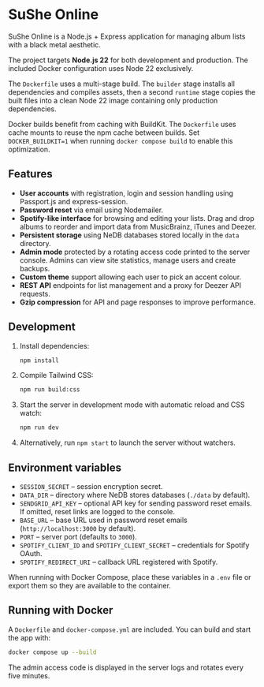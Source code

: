 # SuShe Online

SuShe Online is a Node.js + Express application for managing album lists with a black metal aesthetic.

The project targets **Node.js 22** for both development and production. The included Docker configuration uses Node 22 exclusively.

The `Dockerfile` uses a multi-stage build. The `builder` stage installs all dependencies and compiles assets, then a second `runtime` stage copies the built files into a clean Node 22 image containing only production dependencies.

Docker builds benefit from caching with BuildKit. The `Dockerfile` uses cache mounts to reuse the npm cache between builds. Set `DOCKER_BUILDKIT=1` when running `docker compose build` to enable this optimization.

## Features
- **User accounts** with registration, login and session handling using Passport.js and express-session.
- **Password reset** via email using Nodemailer.
- **Spotify-like interface** for browsing and editing your lists. Drag and drop albums to reorder and import data from MusicBrainz, iTunes and Deezer.
- **Persistent storage** using NeDB databases stored locally in the `data` directory.
- **Admin mode** protected by a rotating access code printed to the server console. Admins can view site statistics, manage users and create backups.
- **Custom theme** support allowing each user to pick an accent colour.
- **REST API** endpoints for list management and a proxy for Deezer API requests.
- **Gzip compression** for API and page responses to improve performance.

## Development
1. Install dependencies:
   ```bash
   npm install
   ```
2. Compile Tailwind CSS:
   ```bash
   npm run build:css
   ```
3. Start the server in development mode with automatic reload and CSS watch:
   ```bash
   npm run dev
   ```
4. Alternatively, run `npm start` to launch the server without watchers.

## Environment variables
- `SESSION_SECRET` – session encryption secret.
- `DATA_DIR` – directory where NeDB stores databases (`./data` by default).
- `SENDGRID_API_KEY` – optional API key for sending password reset emails. If omitted, reset links are logged to the console.
- `BASE_URL` – base URL used in password reset emails (`http://localhost:3000` by default).
- `PORT` – server port (defaults to `3000`).
- `SPOTIFY_CLIENT_ID` and `SPOTIFY_CLIENT_SECRET` – credentials for Spotify OAuth.
- `SPOTIFY_REDIRECT_URI` – callback URL registered with Spotify.

When running with Docker Compose, place these variables in a `.env` file or
export them so they are available to the container.

## Running with Docker
A `Dockerfile` and `docker-compose.yml` are included. You can build and start the app with:
```bash
docker compose up --build
```

The admin access code is displayed in the server logs and rotates every five minutes.
